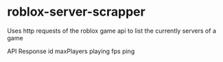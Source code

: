 # roblox-server-scrapper
Uses http requests of the roblox game api to list the currently servers of a game

API Response
 id
 maxPlayers
 playing
 fps
 ping
